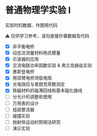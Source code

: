 # 普通物理学实验 I

实验时的数据、作图用代码

⚠️ 仅供学习参考，请勿直接抄袭数据及代码

- [x] 非平衡电桥
- [x] 动态法测量材料杨氏模量
- [x] 示波器的应用
- [x] 交流电路功率因数实验 & 弗兰克赫兹实验
- [x] 惠斯登电桥
- [x] 用双臂电桥测低电阻
- [x] 光电效应与普朗克常数测定
- [x] 铁磁材料的磁滞回线和基本磁化曲线
- [ ] 分光计的调整和使用
- [ ] 万用表的设计
- [ ] 组装整流器
- [ ] 碰撞实验
- [ ] 抛射体运动的照相法研究
- [ ] 演示实验